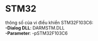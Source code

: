 # STM32


thông số của vi điều khiển STM32F103C6: <br>
**-Dialog DLL**: DARMSTM.DLL <br>
**-Parameter**: -pSTM32F103C6
